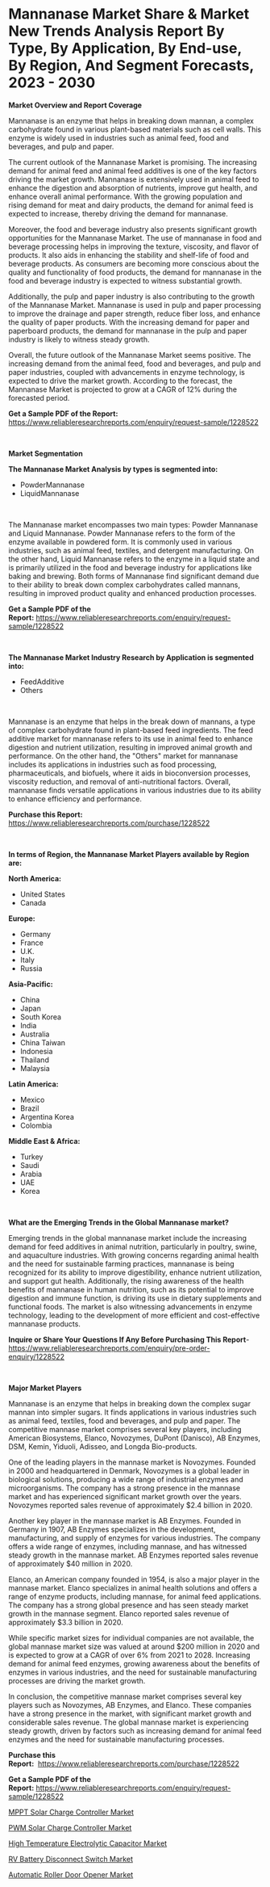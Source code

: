 <p><h1>Mannanase Market Share & Market New Trends Analysis Report By Type, By Application, By End-use, By Region, And Segment Forecasts, 2023 - 2030</h1></p><p><strong>Market Overview and Report Coverage</strong></p>
<p><p>Mannanase is an enzyme that helps in breaking down mannan, a complex carbohydrate found in various plant-based materials such as cell walls. This enzyme is widely used in industries such as animal feed, food and beverages, and pulp and paper.</p><p>The current outlook of the Mannanase Market is promising. The increasing demand for animal feed and animal feed additives is one of the key factors driving the market growth. Mannanase is extensively used in animal feed to enhance the digestion and absorption of nutrients, improve gut health, and enhance overall animal performance. With the growing population and rising demand for meat and dairy products, the demand for animal feed is expected to increase, thereby driving the demand for mannanase.</p><p>Moreover, the food and beverage industry also presents significant growth opportunities for the Mannanase Market. The use of mannanase in food and beverage processing helps in improving the texture, viscosity, and flavor of products. It also aids in enhancing the stability and shelf-life of food and beverage products. As consumers are becoming more conscious about the quality and functionality of food products, the demand for mannanase in the food and beverage industry is expected to witness substantial growth.</p><p>Additionally, the pulp and paper industry is also contributing to the growth of the Mannanase Market. Mannanase is used in pulp and paper processing to improve the drainage and paper strength, reduce fiber loss, and enhance the quality of paper products. With the increasing demand for paper and paperboard products, the demand for mannanase in the pulp and paper industry is likely to witness steady growth.</p><p>Overall, the future outlook of the Mannanase Market seems positive. The increasing demand from the animal feed, food and beverages, and pulp and paper industries, coupled with advancements in enzyme technology, is expected to drive the market growth. According to the forecast, the Mannanase Market is projected to grow at a CAGR of 12% during the forecasted period.</p></p>
<p><strong>Get a Sample PDF of the Report:</strong> <a href="https://www.reliableresearchreports.com/enquiry/request-sample/1228522">https://www.reliableresearchreports.com/enquiry/request-sample/1228522</a></p>
<p>&nbsp;</p>
<p><strong>Market Segmentation</strong></p>
<p><strong>The Mannanase Market Analysis by types is segmented into:</strong></p>
<p><ul><li>PowderMannanase</li><li>LiquidMannanase</li></ul></p>
<p>&nbsp;</p>
<p><p>The Mannanase market encompasses two main types: Powder Mannanase and Liquid Mannanase. Powder Mannanase refers to the form of the enzyme available in powdered form. It is commonly used in various industries, such as animal feed, textiles, and detergent manufacturing. On the other hand, Liquid Mannanase refers to the enzyme in a liquid state and is primarily utilized in the food and beverage industry for applications like baking and brewing. Both forms of Mannanase find significant demand due to their ability to break down complex carbohydrates called mannans, resulting in improved product quality and enhanced production processes.</p></p>
<p><strong>Get a Sample PDF of the Report:</strong>&nbsp;<a href="https://www.reliableresearchreports.com/enquiry/request-sample/1228522">https://www.reliableresearchreports.com/enquiry/request-sample/1228522</a></p>
<p>&nbsp;</p>
<p><strong>The Mannanase Market Industry Research by Application is segmented into:</strong></p>
<p><ul><li>FeedAdditive</li><li>Others</li></ul></p>
<p>&nbsp;</p>
<p><p>Mannanase is an enzyme that helps in the break down of mannans, a type of complex carbohydrate found in plant-based feed ingredients. The feed additive market for mannanase refers to its use in animal feed to enhance digestion and nutrient utilization, resulting in improved animal growth and performance. On the other hand, the "Others" market for mannanase includes its applications in industries such as food processing, pharmaceuticals, and biofuels, where it aids in bioconversion processes, viscosity reduction, and removal of anti-nutritional factors. Overall, mannanase finds versatile applications in various industries due to its ability to enhance efficiency and performance.</p></p>
<p><strong>Purchase this Report:</strong>&nbsp; <a href="https://www.reliableresearchreports.com/purchase/1228522">https://www.reliableresearchreports.com/purchase/1228522</a></p>
<p>&nbsp;</p>
<p><strong>In terms of Region, the Mannanase Market Players available by Region are:</strong></p>
<p>
    <p> <strong> North America: </strong>
        <ul>
            <li>United States</li>
            <li>Canada</li>
        </ul>
        </p> 
    <p> <strong> Europe: </strong>
        <ul>
            <li>Germany</li>
            <li>France</li>
            <li>U.K.</li>
            <li>Italy</li>
            <li>Russia</li>
        </ul>
        </p> 
    <p> <strong> Asia-Pacific: </strong>
        <ul>
            <li>China</li>
            <li>Japan</li>
            <li>South Korea</li>
            <li>India</li>
            <li>Australia</li>
            <li>China Taiwan</li>
            <li>Indonesia</li>
            <li>Thailand</li>
            <li>Malaysia</li>
        </ul>
        </p> 
    <p> <strong> Latin America: </strong>
        <ul>
            <li>Mexico</li>
            <li>Brazil</li>
            <li>Argentina Korea</li>
            <li>Colombia</li>
        </ul>
        </p> 
    <p> <strong> Middle East & Africa: </strong>
        <ul>
            <li>Turkey</li>
            <li>Saudi</li>
            <li>Arabia</li>
            <li>UAE</li>
            <li>Korea</li>
        </ul>
    </p>
    </p>
<p>&nbsp;</p>
<p><strong>What are the Emerging Trends in the Global Mannanase market?</strong></p>
<p><p>Emerging trends in the global mannanase market include the increasing demand for feed additives in animal nutrition, particularly in poultry, swine, and aquaculture industries. With growing concerns regarding animal health and the need for sustainable farming practices, mannanase is being recognized for its ability to improve digestibility, enhance nutrient utilization, and support gut health. Additionally, the rising awareness of the health benefits of mannanase in human nutrition, such as its potential to improve digestion and immune function, is driving its use in dietary supplements and functional foods. The market is also witnessing advancements in enzyme technology, leading to the development of more efficient and cost-effective mannanase products.</p></p>
<p><strong>Inquire or Share Your Questions If Any Before Purchasing This Report</strong>- <a href="https://www.reliableresearchreports.com/enquiry/pre-order-enquiry/1228522">https://www.reliableresearchreports.com/enquiry/pre-order-enquiry/1228522</a></p>
<p>&nbsp;</p>
<p><strong>Major Market Players</strong></p>
<p><p>Mannanase is an enzyme that helps in breaking down the complex sugar mannan into simpler sugars. It finds applications in various industries such as animal feed, textiles, food and beverages, and pulp and paper. The competitive mannase market comprises several key players, including American Biosystems, Elanco, Novozymes, DuPont (Danisco), AB Enzymes, DSM, Kemin, Yiduoli, Adisseo, and Longda Bio-products.</p><p>One of the leading players in the mannase market is Novozymes. Founded in 2000 and headquartered in Denmark, Novozymes is a global leader in biological solutions, producing a wide range of industrial enzymes and microorganisms. The company has a strong presence in the mannase market and has experienced significant market growth over the years. Novozymes reported sales revenue of approximately $2.4 billion in 2020.</p><p>Another key player in the mannase market is AB Enzymes. Founded in Germany in 1907, AB Enzymes specializes in the development, manufacturing, and supply of enzymes for various industries. The company offers a wide range of enzymes, including mannase, and has witnessed steady growth in the mannase market. AB Enzymes reported sales revenue of approximately $40 million in 2020.</p><p>Elanco, an American company founded in 1954, is also a major player in the mannase market. Elanco specializes in animal health solutions and offers a range of enzyme products, including mannase, for animal feed applications. The company has a strong global presence and has seen steady market growth in the mannase segment. Elanco reported sales revenue of approximately $3.3 billion in 2020.</p><p>While specific market sizes for individual companies are not available, the global mannase market size was valued at around $200 million in 2020 and is expected to grow at a CAGR of over 6% from 2021 to 2028. Increasing demand for animal feed enzymes, growing awareness about the benefits of enzymes in various industries, and the need for sustainable manufacturing processes are driving the market growth.</p><p>In conclusion, the competitive mannase market comprises several key players such as Novozymes, AB Enzymes, and Elanco. These companies have a strong presence in the market, with significant market growth and considerable sales revenue. The global mannase market is experiencing steady growth, driven by factors such as increasing demand for animal feed enzymes and the need for sustainable manufacturing processes.</p></p>
<p><strong>Purchase this Report:</strong>&nbsp;&nbsp;<a href="https://www.reliableresearchreports.com/purchase/1228522">https://www.reliableresearchreports.com/purchase/1228522</a></p>
<p></p>
<p><strong>Get a Sample PDF of the Report:</strong>&nbsp;<a href="https://www.reliableresearchreports.com/enquiry/request-sample/1228522">https://www.reliableresearchreports.com/enquiry/request-sample/1228522</a></p>
<p><p><a href="https://medium.com/@drakesporer988/decoding-mppt-solar-charge-controller-market-metrics-market-share-trends-and-growth-patterns-1c14acff4528">MPPT Solar Charge Controller Market</a></p><p><a href="https://medium.com/@evalynkoepp98698/pwm-solar-charge-controller-market-the-key-to-successful-business-strategy-forecast-till-2030-309b699f87ce">PWM Solar Charge Controller Market</a></p><p><a href="https://medium.com/@elsahermann/high-temperature-electrolytic-capacitor-market-size-cagr-trends-2024-2030-a1c515644038">High Temperature Electrolytic Capacitor Market</a></p><p><a href="https://medium.com/@coltruecker/rv-battery-disconnect-switch-market-analysis-and-sze-forecasted-for-period-from-2023-to-2030-4681adfd999c">RV Battery Disconnect Switch Market</a></p><p><a href="https://medium.com/@malliekozey2023/automatic-roller-door-opener-market-analysis-and-sze-forecasted-for-period-from-2023-to-2030-8800628463bb">Automatic Roller Door Opener Market</a></p></p>